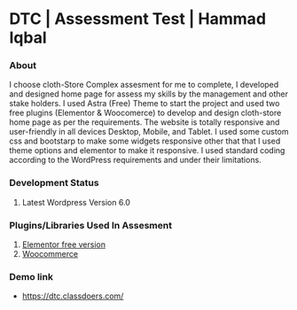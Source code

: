 # DTC | Assessment Test | Hammad Iqbal

### About
I choose cloth-Store Complex assesment for me to complete, I developed and designed home page for assess my skills by the management and other stake holders.
I used Astra (Free) Theme to start the project and used two free plugins (Elementor & Woocomerce) to develop and design cloth-store home page as per the requirements.
The website is totally responsive and user-friendly in all devices Desktop, Mobile, and Tablet.
I used some custom css and bootstarp to make some widgets responsive other that that I used theme options and elementor to make it responsive. I used standard coding according to the WordPress requirements and under their limitations.


### Development Status
1. Latest Wordpress Version 6.0

### Plugins/Libraries Used In Assesment
1. [Elementor free version](https://elementor.com/)
2. [Woocommerce](https://woocommerce.com/)

### Demo link
- https://dtc.classdoers.com/
 
